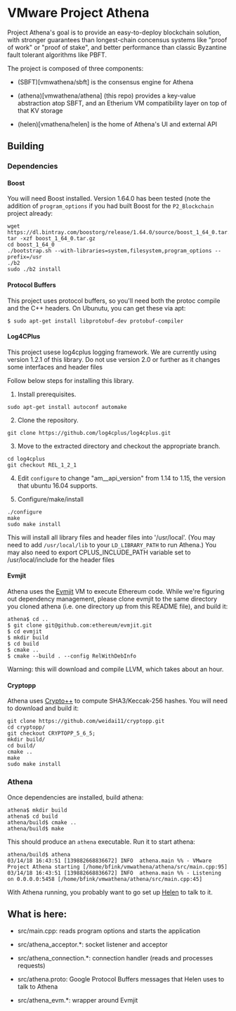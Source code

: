 # VMware Project Athena

Project Athena's goal is to provide an easy-to-deploy blockchain
solution, with stronger guarantees than longest-chain concensus
systems like "proof of work" or "proof of stake", and better
performance than classic Byzantine fault tolerant algorithms like
PBFT.

The project is composed of three components:

 * (SBFT)[vmwathena/sbft] is the consensus engine for Athena

 * (athena)[vmwathena/athena] (this repo) provides a key-value
   abstraction atop SBFT, and an Etherium VM compatibility layer on
   top of that KV storage

 * (helen)[vmathena/helen] is the home of Athena's UI and external API

## Building

### Dependencies

#### Boost

You will need Boost installed. Version 1.64.0 has been tested (note
the addition of `program_options` if you had built Boost for the
`P2_Blockchain` project already:

```
wget https://dl.bintray.com/boostorg/release/1.64.0/source/boost_1_64_0.tar.gz
tar -xzf boost_1_64_0.tar.gz
cd boost_1_64_0
./bootstrap.sh --with-libraries=system,filesystem,program_options --prefix=/usr
./b2
sudo ./b2 install
```

#### Protocol Buffers

This project uses protocol buffers, so you'll need both the protoc
compile and the C++ headers. On Ubunutu, you can get these via apt:

```
$ sudo apt-get install libprotobuf-dev protobuf-compiler
```

#### Log4CPlus

This project usese log4cplus logging framework. We are currently
using version 1.2.1 of this library. Do not use version 2.0 or further
as it changes some interfaces and header files

Follow below steps for installing this library.

1. Install prerequisites.
```
sudo apt-get install autoconf automake
```

2. Clone the repository.

```
git clone https://github.com/log4cplus/log4cplus.git
```

3. Move to the extracted directory and checkout the appropriate branch.

```
cd log4cplus
git checkout REL_1_2_1
````

4. Edit `configure` to change "am__api_version" from 1.14 to 1.15, the
version that ubuntu 16.04 supports.

5. Configure/make/install

```
./configure
make
sudo make install
```

This will install all library files and header files into
'/usr/local'. (You may need to add `/usr/local/lib` to your
`LD_LIBRARY_PATH` to run Athena.)
You may also need to export CPLUS_INCLUDE_PATH variable set to /usr/local/include for the header files

#### Evmjit

Athena uses the [Evmjit](https://github.com/ethereum/evmjit) VM to
execute Ethereum code. While we're figuring out dependency management,
please clone evmjit to the same directory you cloned athena (i.e. one
directory up from this README file), and build it:

```shell
athena$ cd ..
$ git clone git@github.com:ethereum/evmjit.git
$ cd evmjit
$ mkdir build
$ cd build
$ cmake ..
$ cmake --build . --config RelWithDebInfo
```

Warning: this will download and compile LLVM, which takes about an
hour.

#### Cryptopp

Athena uses [Crypto++](https://github.com/weidai11/cryptopp.git) to
compute SHA3/Keccak-256 hashes. You will need to download and build
it:

```
git clone https://github.com/weidai11/cryptopp.git
cd cryptopp/
git checkout CRYPTOPP_5_6_5;
mkdir build/
cd build/
cmake ..
make
sudo make install
```

### Athena

Once dependencies are installed, build athena:

```shell
athena$ mkdir build
athena$ cd build
athena/build$ cmake ..
athena/build$ make
```

This should produce an `athena` executable. Run it to start athena:

```shell
athena/build$ athena
03/14/18 16:43:51 [139882668836672] INFO  athena.main %% - VMware Project Athena starting [/home/bfink/vmwathena/athena/src/main.cpp:95]
03/14/18 16:43:51 [139882668836672] INFO  athena.main %% - Listening on 0.0.0.0:5458 [/home/bfink/vmwathena/athena/src/main.cpp:45]
```

With Athena running, you probably want to go set up
[Helen](https://github.com/vmwathena/helen) to talk to it.

## What is here:

 * src/main.cpp: reads program options and starts the application

 * src/athena_acceptor.*: socket listener and acceptor

 * src/athena_connection.*: connection handler (reads and processes requests)

 * src/athena.proto: Google Protocol Buffers messages that Helen uses
   to talk to Athena

 * src/athena_evm.*: wrapper around Evmjit
